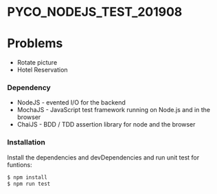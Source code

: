 # PYCO_NODEJS_TEST_201908



# Problems

  - Rotate picture
  - Hotel Reservation



### Dependency

* NodeJS - evented I/O for the backend
* MochaJS - JavaScript test framework running on Node.js and in the browser
* ChaiJS - BDD / TDD assertion library for node and the browser 
### Installation



Install the dependencies and devDependencies and run unit test for funtions:

```sh
$ npm install
$ npm run test
```
